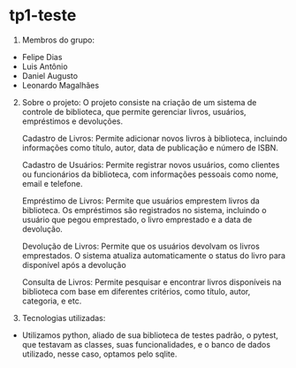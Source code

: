 # tp1-teste 

1) Membros do grupo:
  - Felipe Dias
  - Luis Antônio
  - Daniel Augusto
  - Leonardo Magalhães

2) Sobre o projeto:
   O projeto consiste na criação de um sistema de controle de biblioteca, que permite gerenciar livros, usuários, empréstimos e devoluções.
   
   Cadastro de Livros: Permite adicionar novos livros à biblioteca, incluindo informações como título, autor, data de publicação e número de ISBN.
   
   Cadastro de Usuários: Permite registrar novos usuários, como clientes ou funcionários da biblioteca, com informações pessoais como nome, email e telefone.
   
   Empréstimo de Livros: Permite que usuários emprestem livros da biblioteca. Os empréstimos são registrados no sistema, incluindo o usuário que pegou emprestado, o livro emprestado e a data de devolução.
   
   Devolução de Livros: Permite que os usuários devolvam os livros emprestados. O sistema atualiza automaticamente o status do livro para disponível após a devolução
   
   Consulta de Livros: Permite pesquisar e encontrar livros disponíveis na biblioteca com base em diferentes critérios, como título, autor, categoria, e etc.

4) Tecnologias utilizadas:
  - Utilizamos python, aliado de sua biblioteca de testes padrão, o pytest, que testavam as classes, suas funcionalidades, e o banco de dados utilizado, nesse caso,
    optamos pelo sqlite.

